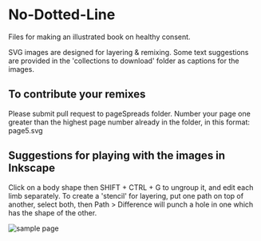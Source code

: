 # No-Dotted-Line
Files for making an illustrated book on healthy consent.

SVG images are designed for layering & remixing. 
Some text suggestions are provided in the 'collections to download' folder as captions for the images.

## To contribute your remixes
Please submit pull request to pageSpreads folder. Number your page one greater than the highest page number already in the folder, in this format: page5.svg

## Suggestions for playing with the images in Inkscape
Click on a body shape then SHIFT + CTRL + G to ungroup it, and edit each limb separately.
To create a 'stencil' for layering, put one path on top of another, select both, then Path > Difference will punch a hole in one which has the shape of the other.

![sample page](pageSpreads/page1.svg)
